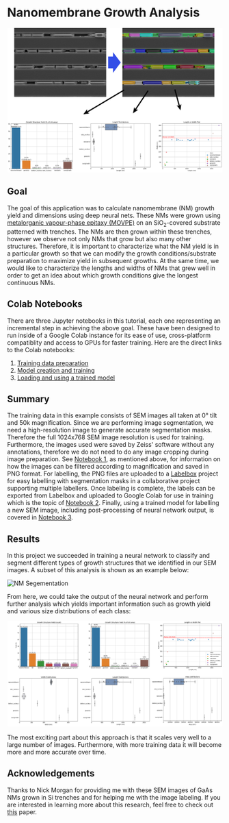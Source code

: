 # Nanomembrane Growth Analysis
![NM Segementation Summary](../imgs/nm_summary.png)

## Goal
The goal of this application was to calculate nanomembrane (NM) growth yield and dimensions using deep neural nets. These NMs were grown using [metalorganic vapour-phase epitaxy (MOVPE)](https://en.wikipedia.org/wiki/Metalorganic_vapour-phase_epitaxy) on an SiO<sub>2</sub>-covered substrate patterned with trenches. The NMs are then grown within these trenches, however we observe not only NMs that grow but also many other structures. Therefore, it is important to characterize what the NM yield is in a particular growth so that we can modify the growth conditions/substrate preparation to maximize yield in subsequent growths. At the same time, we would like to characterize the lengths and widths of NMs that grew well in order to get an idea about which growth conditions give the longest continuous NMs.

## Colab Notebooks
There are three Jupyter notebooks in this tutorial, each one representing an incremental step in achieving the above goal. These have been designed to run inside of a Google Colab instance for its ease of use, cross-platform compatiblity and access to GPUs for faster training. Here are the direct links to the Colab notebooks:
1. [Training data preparation](https://colab.research.google.com/github/Martin09/DeepSEM/blob/master/segmentation-NMs/1_nm_seg_image_prep.ipynb)
2. [Model creation and training](https://colab.research.google.com/github/Martin09/DeepSEM/blob/master/segmentation-NMs/2_nm_seg_training.ipynb)
3. [Loading and using a trained model](https://colab.research.google.com/github/Martin09/DeepSEM/blob/master/segmentation-NMs/3_nm_seg_inference.ipynb)

## Summary
The training data in this example consists of SEM images all taken at 0° tilt and 50k magnification. Since we are performing image segmentation, we need a high-resolution image to generate accurate segmentation masks. Therefore the full 1024x768 SEM image resolution is used for training. Furthermore, the images used were saved by Zeiss' software without any annotations, therefore we do not need to do any image cropping during image preparation.  See [Notebook 1](https://colab.research.google.com/github/Martin09/DeepSEM/blob/master/segmentation-NMs/1_nm_seg_image_prep.ipynb), as mentioned above, for information on how the images can be filtered according to magnification and saved in PNG format. For labelling, the PNG files are uploaded to a [Labelbox](https://labelbox.com) project for easy labelling with segmentation masks in a collaborative project supporting multiple labellers. Once labeling is complete, the labels can be exported from Labelbox and uploaded to Google Colab for use in training which is the topic of [Notebook 2](https://colab.research.google.com/github/Martin09/DeepSEM/blob/master/segmentation-NMs/2_nm_seg_training.ipynb). Finally, using a trained model for labelling a new SEM image, including post-processing of neural network output, is covered in [Notebook 3](https://colab.research.google.com/github/Martin09/DeepSEM/blob/master/segmentation-NMs/3_nm_seg_inference.ipynb).

## Results
In this project we succeeded in training a neural network to classify and segment different types of growth structures that we identified in our SEM images. A subset of this analysis is shown as an example below:

![NM Segementation](../imgs/nm_classification.png)

From here, we could take the output of the neural network and perform further analysis which yields important information such as growth yield and various size distributions of each class:

![NM Analysis](../imgs/nm_analysis.png)

The most exciting part about this approach is that it scales very well to a large number of images. Furthermore, with more training data it will become more and more accurate over time.

## Acknowledgements
Thanks to Nick Morgan for providing me with these SEM images of GaAs NMs grown in Si trenches and for helping me with the image labeling. If you are interested in learning more about this research, feel free to check out [this](https://pubs.rsc.org/en/content/articlehtml/2020/nr/c9nr08453c) paper.
